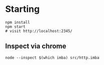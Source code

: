 # Starting

```
npm install
npm start
# visit http://localhost:2345/
```

## Inspect via chrome
```
node --inspect $(which imba) src/http.imba
```